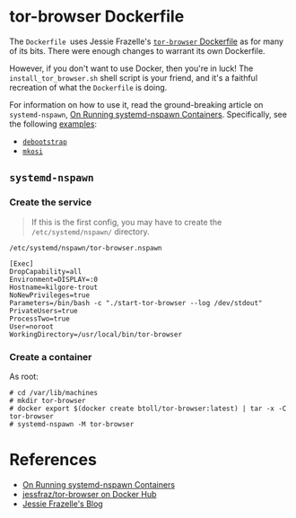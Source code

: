 # tor-browser Dockerfile

The `Dockerfile `uses Jessie Frazelle's [`tor-browser` Dockerfile](https://github.com/jessfraz/dockerfiles/tree/master/tor-browser) as for many of its bits.  There were enough changes to warrant its own Dockerfile.

However, if you don't want to use Docker, then you're in luck!  The `install_tor_browser.sh` shell script is your friend, and it's a faithful recreation of what the `Dockerfile` is doing.

For information on how to use it, read the ground-breaking article on `systemd-nspawn`, [On Running systemd-nspawn Containers].  Specifically, see the following [examples]:

- [`debootstrap`](https://benjamintoll.com/2022/02/04/on-running-systemd-nspawn-containers/#debootstrap)
- [`mkosi`](https://benjamintoll.com/2022/02/04/on-running-systemd-nspawn-containers/#mkosi)

## `systemd-nspawn`

### Create the service

> If this is the first config, you may have to create the `/etc/systemd/nspawn/` directory.

`/etc/systemd/nspawn/tor-browser.nspawn`

```
[Exec]
DropCapability=all
Environment=DISPLAY=:0
Hostname=kilgore-trout
NoNewPrivileges=true
Parameters=/bin/bash -c "./start-tor-browser --log /dev/stdout"
PrivateUsers=true
ProcessTwo=true
User=noroot
WorkingDirectory=/usr/local/bin/tor-browser
```

### Create a container

As root:

```
# cd /var/lib/machines
# mkdir tor-browser
# docker export $(docker create btoll/tor-browser:latest) | tar -x -C tor-browser
# systemd-nspawn -M tor-browser
```

# References

- [On Running systemd-nspawn Containers]
- [jessfraz/tor-browser on Docker Hub](https://hub.docker.com/r/jessfraz/tor-browser)
- [Jessie Frazelle's Blog](https://blog.jessfraz.com/)

[On Running systemd-nspawn Containers]: https://benjamintoll.com/2022/02/04/on-running-systemd-nspawn-containers/
[examples]: https://benjamintoll.com/2022/02/04/on-running-systemd-nspawn-containers/#examples


